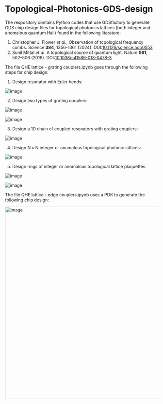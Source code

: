 # Topological-Photonics-GDS-design

The respository contains Python codes that use GDSfactory to generate GDS chip design files for topological photonics lattices (both integer and anomalous quantum Hall) found in the following literature:

1. Christopher J. Flower _et al_., Observation of topological frequency combs. Science **384**, 1356-1361 (2024). DOI:[10.1126/science.ado0053](https://www.science.org/doi/full/10.1126/science.ado0053)
2. Sunil Mittal _et al_. A topological source of quantum light. Nature **561**, 502–506 (2018). DOI:[10.1038/s41586-018-0478-3](https://www.nature.com/articles/s41586-018-0478-3)

The file QHE lattice - grating couplers.ipynb goes through the following steps for chip design:

1. Design resonator with Euler bends:

![image](https://github.com/user-attachments/assets/b0abc980-f6e7-4836-9c79-846706faf9bf)

2. Design two types of grating couplers:

![image](https://github.com/user-attachments/assets/6d8e19f1-8968-4c07-b145-927b4a03fd5c)

![image](https://github.com/user-attachments/assets/79cc575f-dfd3-4318-992a-3a822322c8a3)

3. Design a 1D chain of coupled resonators with grating couplers:

![image](https://github.com/user-attachments/assets/a70557ca-2e89-431d-a023-694bbcf300d6)

4. Design N x N integer or anomalous topological photonic lattices:

![image](https://github.com/user-attachments/assets/cbb889f4-5bc9-42b8-a31a-742b1a9d3589)

5. Design rings of integer or anomalous topological lattice plaquettes:

![image](https://github.com/user-attachments/assets/09f13f7d-b8c4-4ac3-9424-46564085252e)

![image](https://github.com/user-attachments/assets/2d6403e5-7379-4cd0-b506-fec19f2e5846)

The file QHE lattice - edge couplers.ipynb uses a PDK to generate the following chip design:

<img width="1354" height="633" alt="image" src="https://github.com/user-attachments/assets/39cfe376-3823-4883-92e8-dfc4861c0518" />
